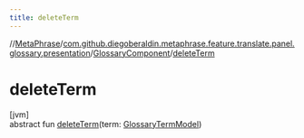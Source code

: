 ```yaml
---
title: deleteTerm
---
```

//[MetaPhrase](../../../index.html)/[com.github.diegoberaldin.metaphrase.feature.translate.panel.glossary.presentation](../index.html)/[GlossaryComponent](index.html)/[deleteTerm](delete-term.html)



# deleteTerm



[jvm]\
abstract fun [deleteTerm](delete-term.html)(term: [GlossaryTermModel](../../com.github.diegoberaldin.metaphrase.domain.glossary.data/-glossary-term-model/index.html))





